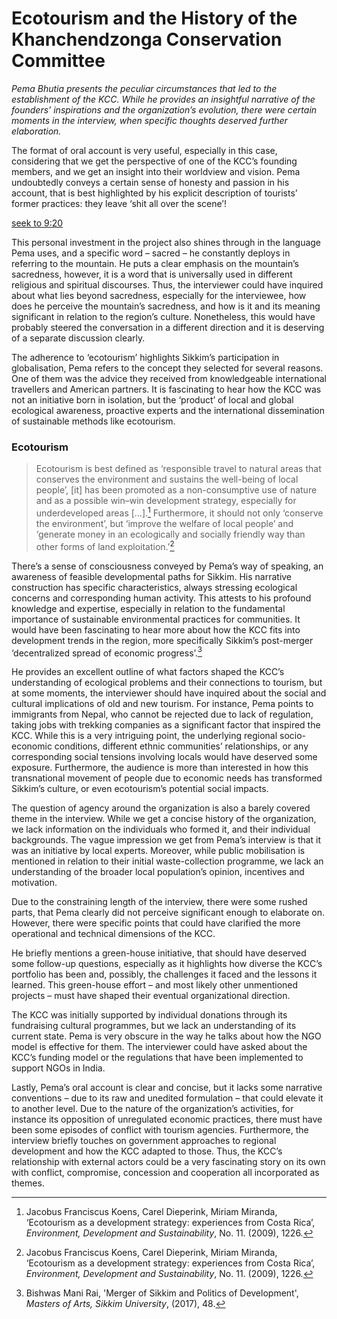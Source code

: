 # Ecotourism and the History of the Khanchendzonga Conservation Committee

*Pema Bhutia presents the peculiar circumstances that led to the establishment of the KCC. While he provides an insightful narrative of the founders’ inspirations and the organization’s evolution, there were certain moments in the interview, when specific thoughts deserved further elaboration.*

The format of oral account is very useful, especially in this case, considering that we get the perspective of one of the KCC’s founding members, and we get an insight into their worldview and vision. Pema undoubtedly conveys a certain sense of honesty and passion in his account, that is best highlighted by his explicit description of tourists’ former practices: they leave ‘shit all over the scene’!

<a href="javascript:seek(560)">seek to 9:20</a>

This personal investment in the project also shines through in the language Pema uses, and a specific word – sacred – he constantly deploys in referring to the mountain. He puts a clear emphasis on the mountain’s sacredness, however, it is a word that is universally used in different religious and spiritual discourses. Thus, the interviewer could have inquired about what lies beyond sacredness, especially for the interviewee, how does he perceive the mountain’s sacredness, and how is it and its meaning significant in relation to the region’s culture. Nonetheless, this would have probably steered the conversation in a different direction and it is deserving of a separate discussion clearly.

The adherence to ‘ecotourism’ highlights Sikkim’s participation in globalisation, Pema refers to the concept they selected for several reasons. One of them was the advice they received from knowledgeable international travellers and American partners. It is fascinating to hear how the KCC was not an initiative born in isolation, but the ‘product’ of local and global ecological awareness, proactive experts and the international dissemination of sustainable methods like ecotourism.

### Ecotourism

>Ecotourism is best defined as ‘responsible travel to natural areas that conserves the environment and sustains the well-being of local people’, [it] has been promoted as a non-consumptive use of nature and as a possible win–win development strategy, especially for underdeveloped areas […].[^first]  Furthermore, it should not only ‘conserve the environment’, but ‘improve the welfare of local people’ and ‘generate money in an ecologically and socially friendly way than other forms of land exploitation.’[^first]

There’s a sense of consciousness conveyed by Pema’s way of speaking, an awareness of feasible developmental paths for Sikkim. His narrative construction has specific characteristics, always stressing ecological concerns and corresponding human activity. This attests to his profound knowledge and expertise, especially in relation to the fundamental importance of sustainable environmental practices for communities. It would have been fascinating to hear more about how the KCC fits into development trends in the region, more specifically Sikkim’s post-merger ‘decentralized spread of economic progress’.[^second]

He provides an excellent outline of what factors shaped the KCC’s understanding of ecological problems and their connections to tourism, but at some moments, the interviewer should have inquired about the social and cultural implications of old and new tourism. For instance, Pema points to immigrants from Nepal, who cannot be rejected due to lack of regulation, taking jobs with trekking companies as a significant factor that inspired the KCC. While this is a very intriguing point, the underlying regional socio-economic conditions, different ethnic communities’ relationships, or any corresponding social tensions involving locals would have deserved some exposure. Furthermore, the audience is more than interested in how this transnational movement of people due to economic needs has transformed Sikkim’s culture, or even ecotourism’s potential social impacts.

The question of agency around the organization is also a barely covered theme in the interview. While we get a concise history of the organization, we lack information on the individuals who formed it, and their individual backgrounds. The vague impression we get from Pema’s interview is that it was an initiative by local experts. Moreover, while public mobilisation is mentioned in relation to their initial waste-collection programme, we lack an understanding of the broader local population’s opinion, incentives and motivation.

Due to the constraining length of the interview, there were some rushed parts, that Pema clearly did not perceive significant enough to elaborate on. However, there were specific points that could have clarified the more operational and technical dimensions of the KCC.

He briefly mentions a green-house initiative, that should have deserved some follow-up questions, especially as it highlights how diverse the KCC’s portfolio has been and, possibly, the challenges it faced and the lessons it learned. This green-house effort – and most likely other unmentioned projects – must have shaped their eventual organizational direction.

The KCC was initially supported by individual donations through its fundraising cultural programmes, but we lack an understanding of its current state. Pema is very obscure in the way he talks about how the NGO model is effective for them. The interviewer could have asked about the KCC’s funding model or the regulations that have been implemented to support NGOs in India.

Lastly, Pema’s oral account is clear and concise, but it lacks some narrative conventions – due to its raw and unedited formulation – that could elevate it to another level. Due to the nature of the organization’s activities, for instance its opposition of unregulated economic practices, there must have been some episodes of conflict with tourism agencies. Furthermore, the interview briefly touches on government approaches to regional development and how the KCC adapted to those. Thus, the KCC’s relationship with external actors could be a very fascinating story on its own with conflict, compromise, concession and cooperation all incorporated as themes.

[^first]: Jacobus Franciscus Koens, Carel Dieperink, Miriam Miranda, ‘Ecotourism as a development strategy: experiences from Costa Rica’, *Environment, Development and Sustainability*, No. 11. (2009), 1226.

[^second]: Bishwas Mani Rai, 'Merger of Sikkim and Politics of Development', *Masters of Arts, Sikkim University*, (2017), 48.
